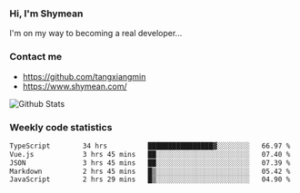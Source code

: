 ### Hi, I'm Shymean

I'm on my way to becoming a real developer...

### Contact me

- <https://github.com/tangxiangmin>
- <https://www.shymean.com/>

![Github Stats](https://github-readme-stats.vercel.app/api?username=tangxiangmin&show_icons=true&theme=dark)


###  Weekly code statistics

<!--START_SECTION:waka-->

```txt
TypeScript        34 hrs          ████████████████▓░░░░░░░░   66.97 %
Vue.js            3 hrs 45 mins   ██░░░░░░░░░░░░░░░░░░░░░░░   07.40 %
JSON              3 hrs 45 mins   ██░░░░░░░░░░░░░░░░░░░░░░░   07.39 %
Markdown          2 hrs 45 mins   █▒░░░░░░░░░░░░░░░░░░░░░░░   05.42 %
JavaScript        2 hrs 29 mins   █▒░░░░░░░░░░░░░░░░░░░░░░░   04.90 %
```

<!--END_SECTION:waka-->